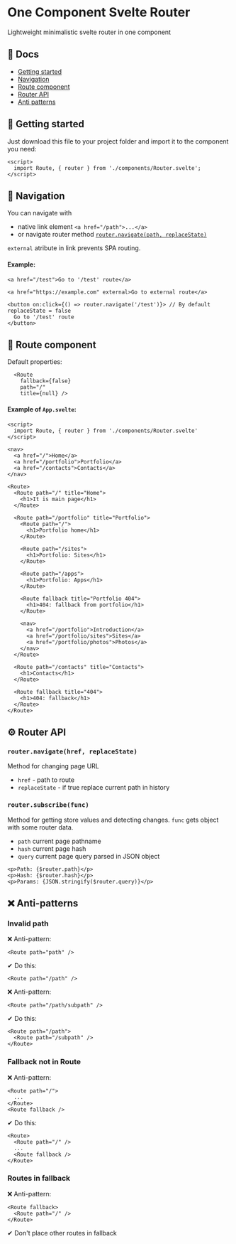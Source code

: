 # One Component Svelte Router
Lightweight minimalistic svelte router in one component

## 📔 Docs
- [Getting started](#-getting-started)
- [Navigation](#-navigation)
- [Route component](#-noute-nomponent)
- [Router API](#-router-api)
- [Anti patterns](#-anti-patterns)

## 🏁 Getting started

Just download this file to your project folder and import it to the component you need:
```svelte
<script>
  import Route, { router } from './components/Router.svelte';
</script>
```



## 🔗 Navigation
You can navigate with
- native link element `<a href="/path">...</a>`
- or navigate router method [`router.navigate(path, replaceState)`](#-router-api)

`external` atribute in link prevents SPA routing.

#### Example:
```svelte
<a href="/test">Go to '/test' route</a>

<a href="https://example.com" external>Go to external route</a>

<button on:click={() => router.navigate('/test')}> // By default replaceState = false
  Go to '/test' route
</button>
```




## 📃 Route component

Default properties:
```svelte
  <Route
    fallback={false}
    path="/"
    title={null} />
```

#### Example of `App.svelte`:
```svelte
<script>
  import Route, { router } from './components/Router.svelte'
</script>

<nav>
  <a href="/">Home</a>
  <a href="/portfolio">Portfolio</a>
  <a href="/contacts">Contacts</a>
</nav>

<Route>
  <Route path="/" title="Home">
    <h1>It is main page</h1>
  </Route>

  <Route path="/portfolio" title="Portfolio">
    <Route path="/">
      <h1>Portfolio home</h1>
    </Route>

    <Route path="/sites">
      <h1>Portfolio: Sites</h1>
    </Route>

    <Route path="/apps">
      <h1>Portfolio: Apps</h1>
    </Route>

    <Route fallback title="Portfolio 404">
      <h1>404: fallback from portfolio</h1>
    </Route>

    <nav>
      <a href="/portfolio">Introduction</a>
      <a href="/portfolio/sites">Sites</a>
      <a href="/portfolio/photos">Photos</a>
    </nav>
  </Route>

  <Route path="/contacts" title="Contacts">
    <h1>Contacts</h1>
  </Route>

  <Route fallback title="404">
    <h1>404: fallback</h1>
  </Route>
</Route>
```



## ⚙ Router API

### `router.navigate(href, replaceState)` 
Method for changing page URL
  - `href` - path to route
  - `replaceState` - if true replace current path in history
  
### `router.subscribe(func)`
Method for getting store values and detecting changes.
`func` gets object with some router data.
  - `path` current page pathname
  - `hash` current page hash
  - `query` current page query parsed in JSON object
```svelte
<p>Path: {$router.path}</p>
<p>Hash: {$router.hash}</p>
<p>Params: {JSON.stringify($router.query)}</p>
```



## ❌ Anti-patterns

### Invalid path
❌ Anti-pattern:
```svelte
<Route path="path" />
```
✔ Do this:
```svelte
<Route path="/path" />
```
❌ Anti-pattern:
```svelte
<Route path="/path/subpath" />
```
✔ Do this:
```svelte
<Route path="/path">
  <Route path="/subpath" />
</Route>
```

### Fallback not in Route
❌ Anti-pattern:
```svelte
<Route path="/">
  ...
</Route>
<Route fallback />
```
✔ Do this:
```svelte
<Route>
  <Route path="/" />
  ...
  <Route fallback />
</Route>
```

### Routes in fallback
❌ Anti-pattern:
```svelte
<Route fallback>
  <Route path="/" />
</Route>
```
✔ Don't place other routes in fallback
